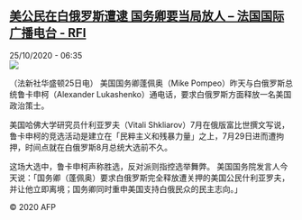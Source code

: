 <!--1603608988000-->
[美公民在白俄罗斯遭逮 国务卿要当局放人 – 法国国际广播电台 - RFI](http://www.rfi.fr//cn/contenu/20201025-%E7%BE%8E%E5%85%AC%E6%B0%91%E5%9C%A8%E7%99%BD%E4%BF%84%E7%BD%97%E6%96%AF%E9%81%AD%E9%80%AE-%E5%9B%BD%E5%8A%A1%E5%8D%BF%E8%A6%81%E5%BD%93%E5%B1%80%E6%94%BE%E4%BA%BA)
------

<div>25/10/2020 - 06:35</div><img src="https://s.rfi.fr/media/display/7dbd0dbe-1687-11eb-91c9-005056bff430/w:310/p:16x9/int0003b.201025133502.jpg"><div class="t-content__body u-clearfix"><p>（法新社华盛顿25日电）    美国国务卿蓬佩奥（Mike Pompeo）昨天与白俄罗斯总统鲁卡申柯（Alexander Lukashenko）通电话，要求白俄罗斯方面释放一名美国政治策士。</p><p>    美国哈佛大学研究员什利亚罗夫（Vitali Shkliarov）7月在俄版富比世撰文写说，鲁卡申柯的竞选活动是建立在「民粹主义和残暴力量」之上，7月29日进而遭拘押，时间点就在白俄罗斯8月总统大选前不久。</p><p>    这场大选中，鲁卡申柯声称胜选，反对派则指控选举舞弊。        美国国务院发言人今天说：「国务卿（蓬佩奥）要求白俄罗斯完全释放遭关押的美国公民什利亚罗夫，并让他立即离境；国务卿同时重申美国支持白俄民众的民主志向。」</p><p class="t-copyright">© 2020 AFP</p>        </div>
